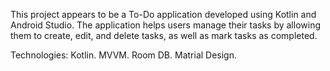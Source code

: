 This project appears to be a To-Do application developed using Kotlin and Android Studio. The application helps users manage their tasks by allowing them to create, edit, and delete tasks, as well as mark tasks as completed.

Technologies:
Kotlin.
MVVM.
Room DB.
Matrial Design.
